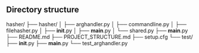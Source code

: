## Directory structure

hasher/
├── hasher/
│   ├── arghandler.py
│   ├── commandline.py
│   ├── filehasher.py
│   ├── __init__.py
│   ├── __main__.py
│   └── shared.py
├── __main__.py
├── README.md
├── PROJECT_STRUCTURE.md
├── setup.cfg
└── test/
    ├── __init__.py
    ├── __main__.py
    └── test_arghandler.py